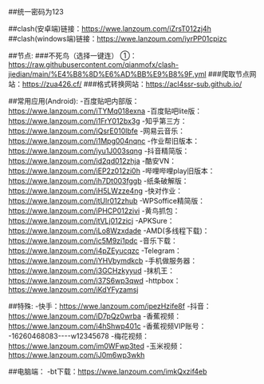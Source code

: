 ##统一密码为123

##clash(安卓端)链接：https://wwe.lanzoum.com/iZrsT012zj4h
##clash(windows端)链接：https://wwe.lanzoum.com/iyrPP01cpizc

##节点:
###不死鸟（选择一键连） ①：https://raw.githubusercontent.com/qianmofx/clash-jiedian/main/%E4%B8%8D%E6%AD%BB%E9%B8%9F.yml
###爬取节点网站：https://zua426.cf/
###格式转换网站：https://acl4ssr-sub.github.io/


##常用应用(Android):
-百度贴吧内部版：https://wwe.lanzoum.com/iTYMq018exna
-百度贴吧lite版：https://wwe.lanzoum.com/i1FrY012bx3g
-知乎第三方：https://wwe.lanzoum.com/iQsrE010lbfe
-网易云音乐：https://wwe.lanzoum.com/i1Mpg004nqnc
-作业帮旧版本：https://wwe.lanzoum.com/iyu1J003sqng
-抖音精简版：https://wwe.lanzoum.com/id2qd012zhja
-酷安VN：https://wwe.lanzoum.com/iEP2z012zi0h
-哔哩哔哩play旧版本：https://wwe.lanzoum.com/ih7Dt003fggb
-纸条破解版：https://wwe.lanzoum.com/iH5LWzze4ng
-快对作业：https://wwe.lanzoum.com/itUlr012zhub
-WPSoffice精简版：https://wwe.lanzoum.com/iPHCP012zivi
-黄鸟抓包：https://wwe.lanzoum.com/itVLj012zicj
-APKSure：https://wwe.lanzoum.com/iLo8Wzxdade
-AMD(多线程下载)：https://wwe.lanzoum.com/ic5M9zi1pdc
-音乐下载：https://wwe.lanzoum.com/i4pZEyucqzc
-Telegram：https://wwe.lanzoum.com/iYHVbymdkcb
-手机做服务器：https://wwe.lanzoum.com/i3GCHzkyyud
-抹机王：https://wwe.lanzoum.com/i37S6wp3qwd
-httpbox：https://wwe.lanzoum.com/iKdYFyzamsj

##特殊:
-快手：https://wwe.lanzoum.com/ipezHzife8f
-抖音：https://wwe.lanzoum.com/iD7pQz0wrba
-香蕉视频：https://wwe.lanzoum.com/i4hShwp401c
-香蕉视频VIP账号：
-16260468083----w12345678
-梅花视频：https://wwe.lanzoum.com/im0WFwp3ted
-玉米视频：https://wwe.lanzoum.com/iJ0m6wp3wkh

##电脑端：
-bt下载：https://wwe.lanzoum.com/imkQxzif4eb






